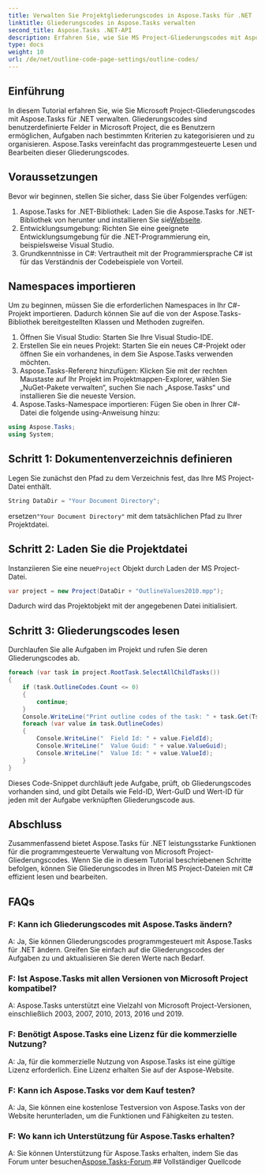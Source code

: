 ```yaml
---
title: Verwalten Sie Projektgliederungscodes in Aspose.Tasks für .NET
linktitle: Gliederungscodes in Aspose.Tasks verwalten
second_title: Aspose.Tasks .NET-API
description: Erfahren Sie, wie Sie MS Project-Gliederungscodes mit Aspose.Tasks für .NET verwalten. Vereinfachen Sie die Projektorganisation mühelos.
type: docs
weight: 10
url: /de/net/outline-code-page-settings/outline-codes/
---
```

## Einführung
In diesem Tutorial erfahren Sie, wie Sie Microsoft Project-Gliederungscodes mit Aspose.Tasks für .NET verwalten. Gliederungscodes sind benutzerdefinierte Felder in Microsoft Project, die es Benutzern ermöglichen, Aufgaben nach bestimmten Kriterien zu kategorisieren und zu organisieren. Aspose.Tasks vereinfacht das programmgesteuerte Lesen und Bearbeiten dieser Gliederungscodes.
## Voraussetzungen
Bevor wir beginnen, stellen Sie sicher, dass Sie über Folgendes verfügen:
1.  Aspose.Tasks for .NET-Bibliothek: Laden Sie die Aspose.Tasks for .NET-Bibliothek von herunter und installieren Sie sie[Webseite](https://releases.aspose.com/tasks/net/).
2. Entwicklungsumgebung: Richten Sie eine geeignete Entwicklungsumgebung für die .NET-Programmierung ein, beispielsweise Visual Studio.
3. Grundkenntnisse in C#: Vertrautheit mit der Programmiersprache C# ist für das Verständnis der Codebeispiele von Vorteil.

## Namespaces importieren
Um zu beginnen, müssen Sie die erforderlichen Namespaces in Ihr C#-Projekt importieren. Dadurch können Sie auf die von der Aspose.Tasks-Bibliothek bereitgestellten Klassen und Methoden zugreifen.
1. Öffnen Sie Visual Studio: Starten Sie Ihre Visual Studio-IDE.
2. Erstellen Sie ein neues Projekt: Starten Sie ein neues C#-Projekt oder öffnen Sie ein vorhandenes, in dem Sie Aspose.Tasks verwenden möchten.
3. Aspose.Tasks-Referenz hinzufügen: Klicken Sie mit der rechten Maustaste auf Ihr Projekt im Projektmappen-Explorer, wählen Sie „NuGet-Pakete verwalten“, suchen Sie nach „Aspose.Tasks“ und installieren Sie die neueste Version.
4. Aspose.Tasks-Namespace importieren: Fügen Sie oben in Ihrer C#-Datei die folgende using-Anweisung hinzu:
```csharp
using Aspose.Tasks;
using System;

```
## Schritt 1: Dokumentenverzeichnis definieren
Legen Sie zunächst den Pfad zu dem Verzeichnis fest, das Ihre MS Project-Datei enthält.
```csharp
String DataDir = "Your Document Directory";
```
 ersetzen`"Your Document Directory"` mit dem tatsächlichen Pfad zu Ihrer Projektdatei.
## Schritt 2: Laden Sie die Projektdatei
 Instanziieren Sie eine neue`Project` Objekt durch Laden der MS Project-Datei.
```csharp
var project = new Project(DataDir + "OutlineValues2010.mpp");
```
Dadurch wird das Projektobjekt mit der angegebenen Datei initialisiert.
## Schritt 3: Gliederungscodes lesen
Durchlaufen Sie alle Aufgaben im Projekt und rufen Sie deren Gliederungscodes ab.
```csharp
foreach (var task in project.RootTask.SelectAllChildTasks())
{
    if (task.OutlineCodes.Count <= 0)
    {
        continue;
    }
    Console.WriteLine("Print outline codes of the task: " + task.Get(Tsk.Name));
    foreach (var value in task.OutlineCodes)
    {
        Console.WriteLine("  Field Id: " + value.FieldId);
        Console.WriteLine("  Value Guid: " + value.ValueGuid);
        Console.WriteLine("  Value Id: " + value.ValueId);
    }
}
```
Dieses Code-Snippet durchläuft jede Aufgabe, prüft, ob Gliederungscodes vorhanden sind, und gibt Details wie Feld-ID, Wert-GuID und Wert-ID für jeden mit der Aufgabe verknüpften Gliederungscode aus.

## Abschluss
Zusammenfassend bietet Aspose.Tasks für .NET leistungsstarke Funktionen für die programmgesteuerte Verwaltung von Microsoft Project-Gliederungscodes. Wenn Sie die in diesem Tutorial beschriebenen Schritte befolgen, können Sie Gliederungscodes in Ihren MS Project-Dateien mit C# effizient lesen und bearbeiten.
## FAQs
### F: Kann ich Gliederungscodes mit Aspose.Tasks ändern?
A: Ja, Sie können Gliederungscodes programmgesteuert mit Aspose.Tasks für .NET ändern. Greifen Sie einfach auf die Gliederungscodes der Aufgaben zu und aktualisieren Sie deren Werte nach Bedarf.
### F: Ist Aspose.Tasks mit allen Versionen von Microsoft Project kompatibel?
A: Aspose.Tasks unterstützt eine Vielzahl von Microsoft Project-Versionen, einschließlich 2003, 2007, 2010, 2013, 2016 und 2019.
### F: Benötigt Aspose.Tasks eine Lizenz für die kommerzielle Nutzung?
A: Ja, für die kommerzielle Nutzung von Aspose.Tasks ist eine gültige Lizenz erforderlich. Eine Lizenz erhalten Sie auf der Aspose-Website.
### F: Kann ich Aspose.Tasks vor dem Kauf testen?
A: Ja, Sie können eine kostenlose Testversion von Aspose.Tasks von der Website herunterladen, um die Funktionen und Fähigkeiten zu testen.
### F: Wo kann ich Unterstützung für Aspose.Tasks erhalten?
 A: Sie können Unterstützung für Aspose.Tasks erhalten, indem Sie das Forum unter besuchen[Aspose.Tasks-Forum](https://forum.aspose.com/c/tasks/15).## Vollständiger Quellcode